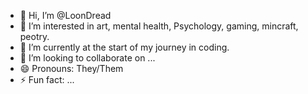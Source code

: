 - 👋 Hi, I’m @LoonDread
- 👀 I’m interested in art, mental health, Psychology, gaming, mincraft, peotry.
- 🌱 I’m currently at the start of my journey in coding. 
- 💞️ I’m looking to collaborate on ...
- 😄 Pronouns: They/Them 
- ⚡ Fun fact: ...

<!---
LoonDread/LoonDread is a ✨ special ✨ repository because its `README.md` (this file) appears on your GitHub profile.
You can click the Preview link to take a look at your changes.
--->

